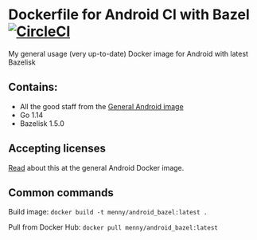 # Dockerfile for Android CI with Bazel [![CircleCI](https://circleci.com/gh/menny/docker_android/tree/master.svg?style=svg)](https://circleci.com/gh/menny/docker_android/tree/master)
My general usage (very up-to-date) Docker image for Android with latest Bazelisk 

## Contains:

* All the good staff from the [General Android image](https://github.com/menny/docker_android/blob/master/README.md)
* Go 1.14
* Bazelisk 1.5.0

## Accepting licenses
[Read](https://github.com/menny/docker_android/blob/master/README.md#accepting-licenses) about this at the general Android Docker image.

## Common commands
Build image: `docker build -t menny/android_bazel:latest .`

Pull from Docker Hub: `docker pull menny/android_bazel:latest`